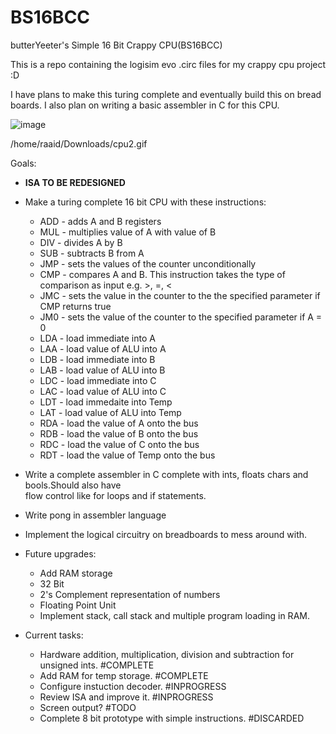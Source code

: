# BS16BCC
butterYeeter's Simple 16 Bit Crappy CPU(BS16BCC)

This is a repo containing the logisim evo .circ files for my crappy cpu project :D

I have plans to make this turing complete and eventually build this on bread boards. I also plan on writing a basic assembler in C for this CPU.

![image](https://user-images.githubusercontent.com/100842250/234488267-be3a6823-baee-407e-86d6-5e0c340f0964.png)

/home/raaid/Downloads/cpu2.gif

Goals:
- **ISA TO BE REDESIGNED**
- Make a turing complete 16 bit CPU with these instructions:
    - ADD - adds A and B registers
    - MUL - multiplies value of A with value of B
    - DIV - divides A by B
    - SUB - subtracts B from A
    - JMP - sets the values of the counter unconditionally
    - CMP - compares A and B. This instruction takes the type of comparison as input e.g. >, =, <
    - JMC - sets the value in the counter to the the specified parameter if CMP returns true
    - JM0 - sets the value of the counter to the specified parameter if A = 0
    - LDA - load immediate into A
    - LAA - load value of ALU into A
    - LDB - load immediate into B
    - LAB - load value of ALU into B
    - LDC - load immediate into C
    - LAC - load value of ALU into C
    - LDT - load immedaite into Temp
    - LAT - load value of ALU into Temp
    - RDA - load the value of A onto the bus
    - RDB - load the value of B onto the bus
    - RDC - load the value of C onto the bus
    - RDT - load the value of Temp onto the bus
    
- Write a complete assembler in C complete with ints, floats chars and bools.Should also have\
  flow control like for loops and if statements.
  
- Write pong in assembler language
  
- Implement the logical circuitry on breadboards to mess around with.
  
- Future upgrades:
    - Add RAM storage
    - 32 Bit
    - 2's Complement representation of numbers
    - Floating Point Unit
    - Implement stack, call stack and multiple program loading in RAM.
  
  
- Current tasks:
    - Hardware addition, multiplication, division and subtraction for unsigned ints. #COMPLETE
    - Add RAM for temp storage. #COMPLETE
    - Configure instuction decoder. #INPROGRESS
    - Review ISA and improve it. #INPROGRESS
    - Screen output? #TODO
    - Complete 8 bit prototype with simple instructions. #DISCARDED
    
    
    
